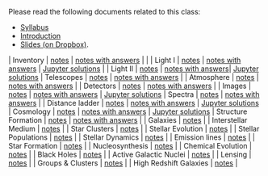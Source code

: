 Please read the following documents related to this class:

 * [Syllabus](pdf/syllabus.pdf)
 * [Introduction](pdf/intro.pdf) 
 * [Slides (on Dropbox)](https://www.dropbox.com/sh/97mr5mt9u6cyay8/AADPxv1XZh0k97chEPJr8hWFa?dl=0).

| Inventory | [notes](pdf/inventory.pdf) | [notes with answers](pdf/inventory-answers.pdf) | |
| Light I | [notes](pdf/light-1.pdf) | [notes with answers](pdf/light-1-answers.pdf) | [Jupyter solutions](https://nbviewer.jupyter.org/github/blanton144/exex/blob/master/docs/notebooks/light-1.ipynb) |
| Light II | [notes](pdf/light-2.pdf) | [notes with answers](pdf/light-2-answers.pdf)| [Jupyter solutions](https://nbviewer.jupyter.org/github/blanton144/exex/blob/master/docs/notebooks/light-2.ipynb)
| Telescopes | [notes](pdf/telescopes.pdf) | [notes with answers](pdf/telescopes-answers.pdf) |
| Atmosphere | [notes](pdf/atmosphere.pdf) | [notes with answers](pdf/atmosphere-answers.pdf) |
| Detectors | [notes](pdf/detectors.pdf) | [notes with answers](pdf/detectors-answers.pdf) |
| Images | [notes](pdf/images.pdf) | [notes with answers](pdf/images-answers.pdf) | [Jupyter solutions](https://nbviewer.jupyter.org/github/blanton144/exex/blob/master/docs/notebooks/images.ipynb)
| Spectra | [notes](pdf/spectra.pdf) | [notes with answers](pdf/spectra-answers.pdf) |
| Distance ladder | [notes](pdf/distance-ladder.pdf) | [notes with answers](pdf/distance-ladder-answers.pdf) | [Jupyter solutions](https://nbviewer.jupyter.org/github/blanton144/exex/blob/master/docs/notebooks/distance-ladder.ipynb)
| Cosmology | [notes](pdf/cosmology.pdf) | [notes with answers](pdf/cosmology-answers.pdf) |  [Jupyter solutions](https://nbviewer.jupyter.org/github/blanton144/exex/blob/master/docs/notebooks/cosmology.ipynb)
| Structure Formation | [notes](pdf/structure.pdf) | [notes with answers](pdf/structure-answers.pdf) |
| Galaxies | [notes](pdf/galaxies.pdf) |
| Interstellar Medium | [notes](pdf/ism.pdf) |
| Star Clusters | [notes](pdf/stellar-clusters.pdf) |
| Stellar Evolution | [notes](pdf/stellar-evolution.pdf) |
| Stellar Populations | [notes](pdf/stellar-populations.pdf) |
| Stellar Dynamics | [notes](pdf/dynamics.pdf) |
| Emission lines | [notes](pdf/emission-line.pdf) |
| Star Formation | [notes](pdf/star-formation.pdf) |
| Nucleosynthesis | [notes](pdf/nucleosynthesis.pdf) |
| Chemical Evolution | [notes](pdf/chemical-evolution.pdf) |
| Black Holes | [notes](pdf/black-holes.pdf) |
| Active Galactic Nuclei | [notes](pdf/agn.pdf) |
| Lensing | [notes](pdf/lensing.pdf) |
| Groups \& Clusters | [notes](pdf/groups.pdf) |
| High Redshift Galaxies | [notes](pdf/high-redshift.pdf) |
